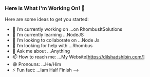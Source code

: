 ### Here is What  I'm Working On! 👋


Here are some ideas to get you started:

- 🔭 I’m currently working on ...on RhombusItSolutions
- 🌱 I’m currently learning ...NodeJS
- 👯 I’m looking to collaborate on ...Node Js
- 🤔 I’m looking for help with ...Rhombus
- 💬 Ask me about ...Anything
- 📫 How to reach me: ...My Website[https://dilshadshibin.com/]
- 😄 Pronouns: ...He/Him
- ⚡ Fun fact: ...Iam Half Finish
-->
